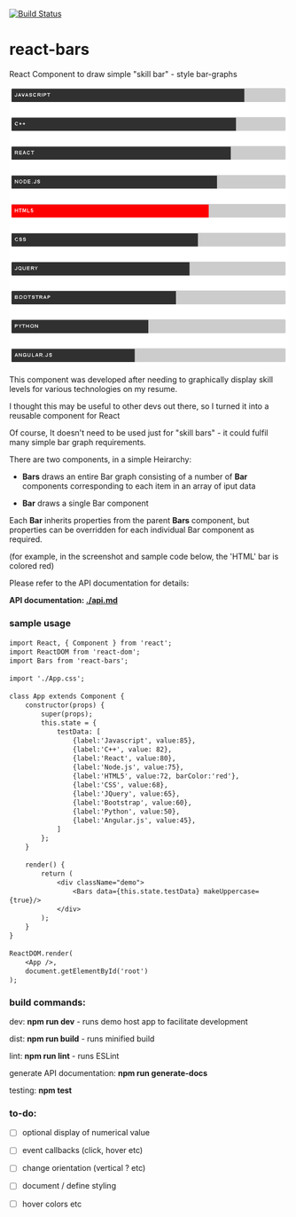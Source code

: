 [![Build Status](https://travis-ci.org/jniemann66/react-bars.svg?branch=master)](https://travis-ci.org/jniemann66/react-bars)

# react-bars
React Component to draw simple "skill bar" - style bar-graphs

![screenshot](./screenshot.PNG)

This component was developed after needing to graphically display skill levels for various technologies on my resume.

I thought this may be useful to other devs out there, so I turned it into a reusable component for React

Of course, It doesn't need to be used just for "skill bars" - it could fulfil many simple bar graph requirements.

There are two components, in a simple Heirarchy:

- **Bars** draws an entire Bar graph consisting of a number of **Bar** components corresponding to each item in an array of iput data

- **Bar** draws a single Bar component

Each **Bar** inherits properties from the parent **Bars** component, but properties can be overridden for each individual Bar component as required.

(for example, in the screenshot and sample code below, the 'HTML' bar is colored red)

Please refer to the API documentation for details:

**API documentation: [./api.md](./api.md)**

### sample usage

	import React, { Component } from 'react';
	import ReactDOM from 'react-dom';	
	import Bars from 'react-bars';

	import './App.css';

	class App extends Component {
		constructor(props) {
			super(props);
			this.state = {
				testData: [
					{label:'Javascript', value:85},
					{label:'C++', value: 82},
					{label:'React', value:80},
					{label:'Node.js', value:75},
					{label:'HTML5', value:72, barColor:'red'},
					{label:'CSS', value:68},
					{label:'JQuery', value:65},
					{label:'Bootstrap', value:60},
					{label:'Python', value:50},
					{label:'Angular.js', value:45},
				]
			};
		}

		render() {
			return (
				<div className="demo">
					<Bars data={this.state.testData} makeUppercase={true}/>
				</div>
			);
		}
	}

	ReactDOM.render(
		<App />,
		document.getElementById('root')
	);

### build commands:

dev: **npm run dev** - runs demo host app to facilitate development

dist: **npm run build** - runs minified build

lint: **npm run lint** - runs ESLint

generate API documentation: **npm run generate-docs**

testing: **npm test**

### to-do: 

* [ ] optional display of numerical value

* [ ] event callbacks (click, hover etc)

* [ ] change orientation (vertical ? etc)

* [ ] document / define styling

* [ ] hover colors etc






